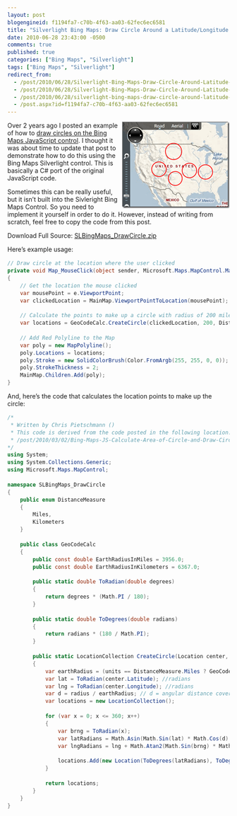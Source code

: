 ```yaml
---
layout: post
blogengineid: f1194fa7-c70b-4f63-aa03-62fec6ec6581
title: "Silverlight Bing Maps: Draw Circle Around a Latitude/Longitude Location"
date: 2010-06-28 23:43:00 -0500
comments: true
published: true
categories: ["Bing Maps", "Silverlight"]
tags: ["Bing Maps", "Silverlight"]
redirect_from: 
  - /post/2010/06/28/Silverlight-Bing-Maps-Draw-Circle-Around-Latitude-Longitude-Location.aspx
  - /post/2010/06/28/Silverlight-Bing-Maps-Draw-Circle-Around-Latitude-Longitude-Location
  - /post/2010/06/28/silverlight-bing-maps-draw-circle-around-latitude-longitude-location
  - /post.aspx?id=f1194fa7-c70b-4f63-aa03-62fec6ec6581
---
```

<!-- more -->

<a href="/files/SLBingMaps_DrawCircles.png"><img style="border-bottom: 0px; border-left: 0px; display: inline; margin-left: 0px; border-top: 0px; margin-right: 0px; border-right: 0px" title="SLBingMaps_DrawCircles" src="/files/SLBingMaps_DrawCircles_thumb.png" border="0" alt="SLBingMaps_DrawCircles" width="244" height="196" align="right" /></a> Over 2 years ago I posted an example of how to <a href="/post/2008/02/09/Virtual-Earth-Draw-a-Circle-Radius-Around-a-LatLong-Point">draw circles on the Bing Maps JavaScript control</a>. I thought it was about time to update that post to demonstrate how to do this using the Bing Maps Silverlight control. This is basically a C# port of the original JavaScript code.

Sometimes this can be really useful, but it isn&rsquo;t built into the Sivleright Bing Maps Control. So you need to implement it yourself in order to do it. However, instead of writing from scratch, feel free to copy the code from this post.

Download Full Source: <a href="/files/SLBingMaps_DrawCircle.zip" target="_self">SLBingMaps_DrawCircle.zip</a>
<div id="scid:8eb9d37f-1541-4f29-b6f4-1eea890d4876:d0dc3616-ed94-46b2-a1ef-1768009e7fae" class="wlWriterEditableSmartContent" style="padding-bottom: 0px; margin: 0px; padding-left: 0px; padding-right: 0px; display: inline; float: none; padding-top: 0px">

 
</div>

 

Here&rsquo;s example usage:

```csharp
// Draw circle at the location where the user clicked
private void Map_MouseClick(object sender, Microsoft.Maps.MapControl.MapMouseEventArgs e)
{
    // Get the location the mouse clicked
    var mousePoint = e.ViewportPoint;
    var clickedLocation = MainMap.ViewportPointToLocation(mousePoint);

    // Calculate the points to make up a circle with radius of 200 miles
    var locations = GeoCodeCalc.CreateCircle(clickedLocation, 200, DistanceMeasure.Miles);

    // Add Red Polyline to the Map
    var poly = new MapPolyline();
    poly.Locations = locations;
    poly.Stroke = new SolidColorBrush(Color.FromArgb(255, 255, 0, 0));
    poly.StrokeThickness = 2;
    MainMap.Children.Add(poly);            
}
```
 

And, here&rsquo;s the code that calculates the location points to make up the circle:

```csharp
/*
 * Written by Chris Pietschmann ()
 * This code is derived from the code posted in the following location:
 * /post/2010/03/02/Bing-Maps-JS-Calculate-Area-of-Circle-and-Draw-Circle-on-Map.aspx
*/
using System;
using System.Collections.Generic;
using Microsoft.Maps.MapControl;

namespace SLBingMaps_DrawCircle
{
    public enum DistanceMeasure
    {
        Miles,
        Kilometers
    }

    public class GeoCodeCalc
    {
        public const double EarthRadiusInMiles = 3956.0;
        public const double EarthRadiusInKilometers = 6367.0;

        public static double ToRadian(double degrees)
        {
            return degrees * (Math.PI / 180);
        }

        public static double ToDegrees(double radians)
        {
            return radians * (180 / Math.PI);
        }

        public static LocationCollection CreateCircle(Location center, double radius, DistanceMeasure units)
        {
            var earthRadius = (units == DistanceMeasure.Miles ? GeoCodeCalc.EarthRadiusInMiles : GeoCodeCalc.EarthRadiusInKilometers);
            var lat = ToRadian(center.Latitude); //radians
            var lng = ToRadian(center.Longitude); //radians
            var d = radius / earthRadius; // d = angular distance covered on earth's surface
            var locations = new LocationCollection();

            for (var x = 0; x <= 360; x++)
            {
                var brng = ToRadian(x);
                var latRadians = Math.Asin(Math.Sin(lat) * Math.Cos(d) + Math.Cos(lat) * Math.Sin(d) * Math.Cos(brng));
                var lngRadians = lng + Math.Atan2(Math.Sin(brng) * Math.Sin(d) * Math.Cos(lat), Math.Cos(d) - Math.Sin(lat) * Math.Sin(latRadians));

                locations.Add(new Location(ToDegrees(latRadians), ToDegrees(lngRadians)));
            }

            return locations;
        }
    }
}
```
